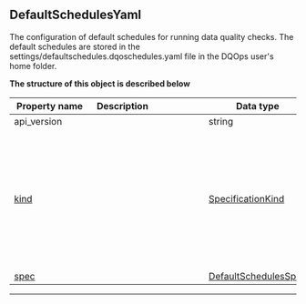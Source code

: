 
## DefaultSchedulesYaml  
The configuration of default schedules for running data quality checks.
 The default schedules are stored in the settings/defaultschedules.dqoschedules.yaml file in the DQOps user&#x27;s home folder.  
  








**The structure of this object is described below**  
  
|&nbsp;Property&nbsp;name&nbsp;|&nbsp;Description&nbsp;&nbsp;&nbsp;&nbsp;&nbsp;&nbsp;&nbsp;&nbsp;&nbsp;&nbsp;&nbsp;&nbsp;&nbsp;&nbsp;&nbsp;&nbsp;&nbsp;&nbsp;&nbsp;&nbsp;&nbsp;|&nbsp;Data&nbsp;type&nbsp;|&nbsp;Enum&nbsp;values&nbsp;|&nbsp;Default&nbsp;value&nbsp;|&nbsp;Sample&nbsp;values&nbsp;|
|---------------|---------------------------------|-----------|-------------|---------------|---------------|
|api_version||string| | | |
|[kind](#specificationkind)||[SpecificationKind](#specificationkind)|table<br/>default_schedules<br/>dashboards<br/>source<br/>sensor<br/>check<br/>default_checks<br/>rule<br/>file_index<br/>settings<br/>default_notifications<br/>provider_sensor<br/>| | |
|[spec](\docs\reference\yaml\connectionyaml\#defaultschedulesspec)||[DefaultSchedulesSpec](\docs\reference\yaml\connectionyaml\#defaultschedulesspec)| | | |









___  

